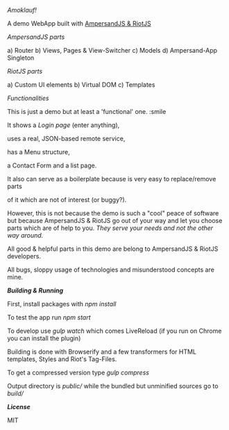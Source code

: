 *Amoklauf!*

A demo WebApp built with <a href="https://ampersandjs.com" target="_blank">AmpersandJS & <a href="https://muut.com/riotjs" target="_blank">RiotJS</a>

*AmpersandJS parts*

a) Router
b) Views, Pages & View-Switcher
c) Models
d) Ampersand-App Singleton

*RiotJS parts*

a) Custom UI elements
b) Virtual DOM
c) Templates


*Functionalities*

This is just a demo but at least a 'functional' one. :smile

It shows a *Login page* (enter anything),

uses a real, JSON-based remote service,

has a Menu structure,

a Contact Form and a list page.

It also can serve as a boilerplate because is very easy to replace/remove parts

of it which are not of interest (or buggy?).

However, this is not because the demo is such a "cool" peace of software
but because AmpersandJS & RiotJS go out of your way and let you choose parts
which are of help to you. *They serve your needs and not the other way around.*

All good & helpful parts in this demo are belong to AmpersandJS & RiotJS developers.

All bugs, sloppy usage of technologies and misunderstood concepts are mine.

***Building & Running***

First, install packages with *npm install*

To test the app run *npm start*

To develop use *gulp watch* which comes LiveReload (if you run on Chrome you can install the plugin)

Building is done with Browserify and a few transformers for HTML templates, Styles and Riot's Tag-Files.

To get a compressed version type *gulp compress*

Output directory is *public/* while the bundled but unminified sources go to *build/*

***License***

MIT